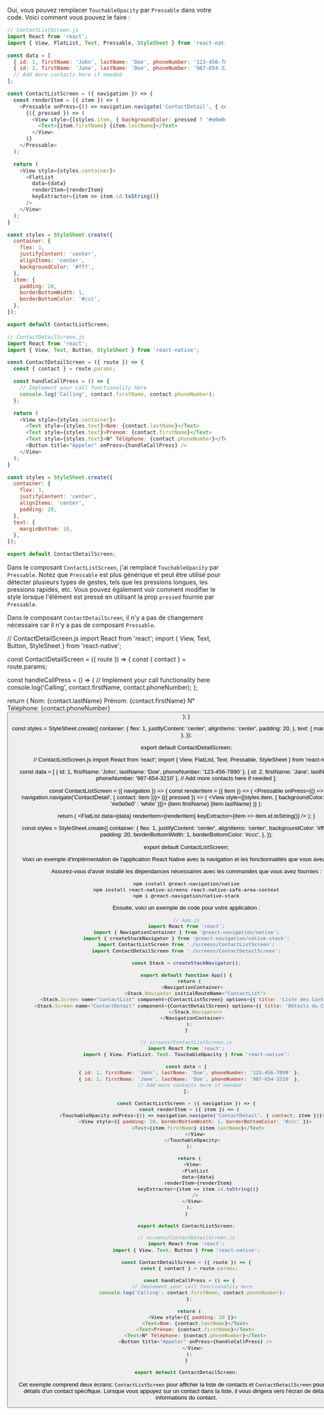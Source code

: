 Oui, vous pouvez remplacer `TouchableOpacity` par `Pressable` dans votre code. Voici comment vous pouvez le faire :

```javascript
// ContactListScreen.js
import React from 'react';
import { View, FlatList, Text, Pressable, StyleSheet } from 'react-native';

const data = [
  { id: 1, firstName: 'John', lastName: 'Doe', phoneNumber: '123-456-7890' },
  { id: 2, firstName: 'Jane', lastName: 'Doe', phoneNumber: '987-654-3210' },
  // Add more contacts here if needed
];

const ContactListScreen = ({ navigation }) => {
  const renderItem = ({ item }) => (
    <Pressable onPress={() => navigation.navigate('ContactDetail', { contact: item })}>
      {({ pressed }) => (
        <View style={[styles.item, { backgroundColor: pressed ? '#e0e0e0' : 'white' }]}>
          <Text>{item.firstName} {item.lastName}</Text>
        </View>
      )}
    </Pressable>
  );

  return (
    <View style={styles.container}>
      <FlatList
        data={data}
        renderItem={renderItem}
        keyExtractor={item => item.id.toString()}
      />
    </View>
  );
}

const styles = StyleSheet.create({
  container: {
    flex: 1,
    justifyContent: 'center',
    alignItems: 'center',
    backgroundColor: '#fff',
  },
  item: {
    padding: 20,
    borderBottomWidth: 1,
    borderBottomColor: '#ccc',
  },
});

export default ContactListScreen;
```

```javascript
// ContactDetailScreen.js
import React from 'react';
import { View, Text, Button, StyleSheet } from 'react-native';

const ContactDetailScreen = ({ route }) => {
  const { contact } = route.params;

  const handleCallPress = () => {
    // Implement your call functionality here
    console.log('Calling', contact.firstName, contact.phoneNumber);
  };

  return (
    <View style={styles.container}>
      <Text style={styles.text}>Nom: {contact.lastName}</Text>
      <Text style={styles.text}>Prénom: {contact.firstName}</Text>
      <Text style={styles.text}>N° Téléphone: {contact.phoneNumber}</Text>
      <Button title="Appeler" onPress={handleCallPress} />
    </View>
  );
}

const styles = StyleSheet.create({
  container: {
    flex: 1,
    justifyContent: 'center',
    alignItems: 'center',
    padding: 20,
  },
  text: {
    marginBottom: 10,
  },
});

export default ContactDetailScreen;
```

Dans le composant `ContactListScreen`, j'ai remplacé `TouchableOpacity` par `Pressable`. Notez que `Pressable` est plus générique et peut être utilisé pour détecter plusieurs types de gestes, tels que les pressions longues, les pressions rapides, etc. Vous pouvez également voir comment modifier le style lorsque l'élément est pressé en utilisant la prop `pressed` fournie par `Pressable`.

Dans le composant `ContactDetailScreen`, il n'y a pas de changement nécessaire car il n'y a pas de composant `Pressable`.























// ContactDetailScreen.js
import React from 'react';
import { View, Text, Button, StyleSheet } from 'react-native';

const ContactDetailScreen = ({ route }) => {
  const { contact } = route.params;

  const handleCallPress = () => {
    // Implement your call functionality here
    console.log('Calling', contact.firstName, contact.phoneNumber);
  };

  return (
    <View style={styles.container}>
      <Text style={styles.text}>Nom: {contact.lastName}</Text>
      <Text style={styles.text}>Prénom: {contact.firstName}</Text>
      <Text style={styles.text}>N° Téléphone: {contact.phoneNumber}</Text>
      <Button title="Appeler" onPress={handleCallPress} />
    </View>
  );
}

const styles = StyleSheet.create({
  container: {
    flex: 1,
    justifyContent: 'center',
    alignItems: 'center',
    padding: 20,
  },
  text: {
    marginBottom: 10,
  },
});

export default ContactDetailScreen;






// ContactListScreen.js
import React from 'react';
import { View, FlatList, Text, Pressable, StyleSheet } from 'react-native';

const data = [
  { id: 1, firstName: 'John', lastName: 'Doe', phoneNumber: '123-456-7890' },
  { id: 2, firstName: 'Jane', lastName: 'Doe', phoneNumber: '987-654-3210' },
  // Add more contacts here if needed
];

const ContactListScreen = ({ navigation }) => {
  const renderItem = ({ item }) => (
    <Pressable onPress={() => navigation.navigate('ContactDetail', { contact: item })}>
      {({ pressed }) => (
        <View style={[styles.item, { backgroundColor: pressed ? '#e0e0e0' : 'white' }]}>
          <Text>{item.firstName} {item.lastName}</Text>
        </View>
      )}
    </Pressable>
  );

  return (
    <View style={styles.container}>
      <FlatList
        data={data}
        renderItem={renderItem}
        keyExtractor={item => item.id.toString()}
      />
    </View>
  );
}

const styles = StyleSheet.create({
  container: {
    flex: 1,
    justifyContent: 'center',
    alignItems: 'center',
    backgroundColor: '#fff',
  },
  item: {
    padding: 20,
    borderBottomWidth: 1,
    borderBottomColor: '#ccc',
  },
});

export default ContactListScreen;



Voici un exemple d'implémentation de l'application React Native avec la navigation et les fonctionnalités que vous avez décrites :

Assurez-vous d'avoir installé les dépendances nécessaires avec les commandes que vous avez fournies :

```bash
npm install @react-navigation/native
npm install react-native-screens react-native-safe-area-context
npm i @react-navigation/native-stack
```

Ensuite, voici un exemple de code pour votre application :

```javascript
// App.js
import React from 'react';
import { NavigationContainer } from '@react-navigation/native';
import { createStackNavigator } from '@react-navigation/native-stack';
import ContactListScreen from './screens/ContactListScreen';
import ContactDetailScreen from './screens/ContactDetailScreen';

const Stack = createStackNavigator();

export default function App() {
  return (
    <NavigationContainer>
      <Stack.Navigator initialRouteName="ContactList">
        <Stack.Screen name="ContactList" component={ContactListScreen} options={{ title: 'Liste des Contacts' }} />
        <Stack.Screen name="ContactDetail" component={ContactDetailScreen} options={{ title: 'Détails du Contact' }} />
      </Stack.Navigator>
    </NavigationContainer>
  );
}
```

```javascript
// screens/ContactListScreen.js
import React from 'react';
import { View, FlatList, Text, TouchableOpacity } from 'react-native';

const data = [
  { id: 1, firstName: 'John', lastName: 'Doe', phoneNumber: '123-456-7890' },
  { id: 2, firstName: 'Jane', lastName: 'Doe', phoneNumber: '987-654-3210' },
  // Add more contacts here if needed
];

const ContactListScreen = ({ navigation }) => {
  const renderItem = ({ item }) => (
    <TouchableOpacity onPress={() => navigation.navigate('ContactDetail', { contact: item })}>
      <View style={{ padding: 20, borderBottomWidth: 1, borderBottomColor: '#ccc' }}>
        <Text>{item.firstName} {item.lastName}</Text>
      </View>
    </TouchableOpacity>
  );

  return (
    <View>
      <FlatList
        data={data}
        renderItem={renderItem}
        keyExtractor={item => item.id.toString()}
      />
    </View>
  );
}

export default ContactListScreen;
```

```javascript
// screens/ContactDetailScreen.js
import React from 'react';
import { View, Text, Button } from 'react-native';

const ContactDetailScreen = ({ route }) => {
  const { contact } = route.params;

  const handleCallPress = () => {
    // Implement your call functionality here
    console.log('Calling', contact.firstName, contact.phoneNumber);
  };

  return (
    <View style={{ padding: 20 }}>
      <Text>Nom: {contact.lastName}</Text>
      <Text>Prénom: {contact.firstName}</Text>
      <Text>N° Téléphone: {contact.phoneNumber}</Text>
      <Button title="Appeler" onPress={handleCallPress} />
    </View>
  );
}

export default ContactDetailScreen;
```

Cet exemple comprend deux écrans: `ContactListScreen` pour afficher la liste de contacts et `ContactDetailScreen` pour afficher les détails d'un contact spécifique. Lorsque vous appuyez sur un contact dans la liste, il vous dirigera vers l'écran de détail avec les informations du contact.